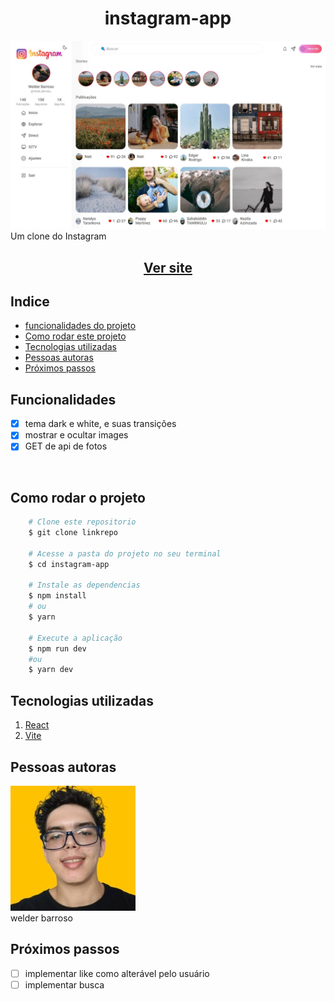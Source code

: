 <h1 align="center">instagram-app</h1>
<img src="./capa.jpg"/>
Um clone do Instagram
<h2 align="center"><a href="https://master--ubiquitous-tapioca-4da5cb.netlify.app/">Ver site</a></h2>

## Indice

- <a href="#funcionalidades-do-projeto">funcionalidades do projeto</a>
- <a href="#como-rodar">Como rodar este projeto</a>
- <a href="#tecnologias-ultilizadas">Tecnologias utilizadas</a>
- <a href="#pessoas-autoras">Pessoas autoras</a>
- <a href="#proximos-passos">Próximos passos</a>

<h2 id="funcionalidades-do-projeto">Funcionalidades</h2>

- [x] tema dark e white, e suas transições
- [x] mostrar e ocultar images
- [x] GET de api de fotos
<br>

<h2 id="como-rodar">Como rodar o projeto</h2>

``` bash
    # Clone este repositorio
    $ git clone linkrepo

    # Acesse a pasta do projeto no seu terminal
    $ cd instagram-app

    # Instale as dependencias
    $ npm install
    # ou
    $ yarn

    # Execute a aplicação
    $ npm run dev
    #ou
    $ yarn dev
```
<h2 id="tecnologias-ultilizadas">Tecnologias utilizadas</h2> 

1. [React](https://react.dev/)
1. [Vite](https://vitejs.dev/)


<h2 id="pessoas-autoras">Pessoas autoras</h2> 
<img alt="minha foto de perfil" src="./profile.jpg"/>
<br>
welder barroso


<h2 id="proximos-passos">Próximos passos</h2> 

- [ ] implementar like como alterável pelo usuário
- [ ] implementar busca
